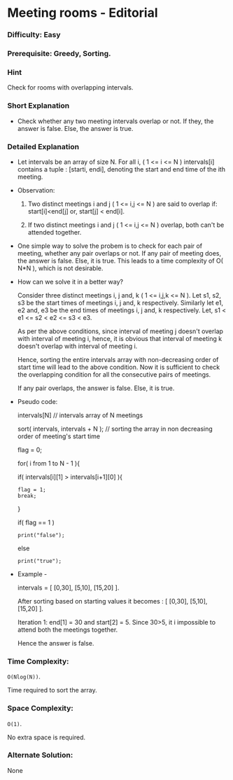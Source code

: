 # Meeting rooms - Editorial

### Difficulty: Easy

### Prerequisite:  Greedy, Sorting.

### Hint

Check for rooms with overlapping intervals. 

### Short Explanation

* Check whether any two meeting intervals overlap or not. If they, the answer is false. Else, the answer is true.

### Detailed Explanation

* Let intervals be an array of size N. For all i, ( 1 <= i <= N )  intervals[i] contains a tuple : [starti, endi], denoting the start and end time of the ith meeting.

* Observation:

  1. Two distinct meetings i and j ( 1 <= i,j <= N ) are said to overlap if:
     start[i]<end[j] or, start[j] < end[i].  

  2. If two distinct meetings i and j ( 1 <= i,j <= N ) overlap, both can't be attended together.

* One simple way to solve the probem is to check for each pair of meeting, whether any pair overlaps or not. If any pair of meeting does, the answer is false. Else, it is true.
  This leads to a time complexity of O( N*N ), which is not desirable.

* How can we solve it in a better way?

  Consider three distinct meetings i, j and, k ( 1 <= i,j,k <= N ). Let s1, s2, s3 be the start times of meetings i, j and, k respectively. Similarly let e1, e2 and, e3 be the end times of meetings i, j and, k respectively.
  Let,
  s1 < e1 <= s2 < e2 <= s3 < e3.
  
  As per the above conditions, since interval of meeting j doesn't overlap with interval of meeting i, hence, it is obvious that interval of meeting k doesn't overlap with interval of meeting i.
 
  Hence, sorting the entire intervals array with non-decreasing order of start time will lead to the above condition. Now it is sufficient to check the overlapping condition for all the consecutive pairs of meetings. 
  
  If any pair overlaps, the answer is false. Else, it is true.


* Pseudo code:
  
  intervals[N] // intervals array of N meetings
  
  sort( intervals, intervals + N ); // sorting the array in non decreasing order of meeting's start time
   
  flag = 0;
 
  for( i from 1 to N - 1 ){
  
    if( intervals[i][1] > intervals[i+1][0] ){
    
      flag = 1;
      break;
    }

   if( flag == 1 )
   
      print("false");

   else
   
      print("true");

* Example -
 
  intervals = [ [0,30], [5,10], [15,20] ].
  
  After sorting based on starting values it becomes : [ [0,30], [5,10], [15,20] ].

  Iteration 1: end[1] = 30 and start[2] = 5. Since 30>5, it i impossible to attend both the meetings together.

  Hence the answer is false.

### Time Complexity:

`O(Nlog(N))`.

Time required to sort the array.

### Space Complexity:

`O(1)`.

No extra space is required.

### Alternate Solution:

None
